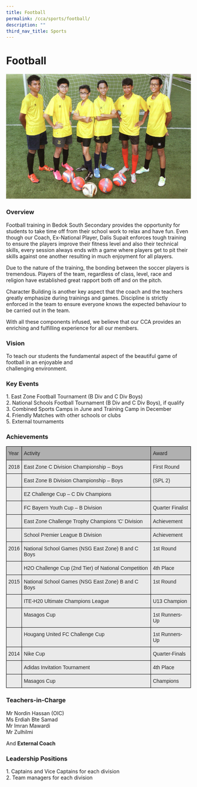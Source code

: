 ```yaml
---
title: Football
permalink: /cca/sports/football/
description: ""
third_nav_title: Sports
---
```

Football
========

![Football](/images/football-1-copy.jpg)

### Overview

Football training in Bedok South Secondary provides the opportunity for students to take time off from their school work to relax and have fun. Even though our Coach, Ex-National Player, Dalis Supait enforces tough training to ensure the players improve their fitness level and also their technical skills, every session always ends with a game where players get to pit their skills against one another resulting in much enjoyment for all players. 

  

Due to the nature of the training, the bonding between the soccer players is tremendous. Players of the team, regardless of class, level, race and religion have established great rapport both off and on the pitch. 

  

Character Building is another key aspect that the coach and the teachers greatly emphasize during trainings and games. Discipline is strictly enforced in the team to ensure everyone knows the expected behaviour to be carried out in the team. 

  

With all these components infused, we believe that our CCA provides an enriching and fulfilling experience for all our members. 

  

### Vision


To teach our students the fundamental aspect of the beautiful game of football in an enjoyable and  
challenging environment.  


### Key Events  

1\.  East Zone Football Tournament (B Div and C Div Boys) <br>
2\.  National Schools Football Tournament (B Div and C Div Boys), if qualify <br>
3\.  Combined Sports Camps in June and Training Camp in December <br>
4\.  Friendly Matches with other schools or clubs <br>
5\.  External tournaments

  

### Achievements

<style type="text/css">
.tg  {border-collapse:collapse;border-spacing:0;}
.tg td{border-color:black;border-style:solid;border-width:1px;font-family:Arial, sans-serif;font-size:14px;
  overflow:hidden;padding:10px 5px;word-break:normal;}
.tg th{border-color:black;border-style:solid;border-width:1px;font-family:Arial, sans-serif;font-size:14px;
  font-weight:normal;overflow:hidden;padding:10px 5px;word-break:normal;}
.tg .tg-y7qa{background-color:#EAEAEA;color:#222;text-align:left;vertical-align:top}
.tg .tg-laxs{background-color:#EAEAEA;text-align:left;vertical-align:middle}
.tg .tg-cduw{background-color:#B0B0B0;color:#222;text-align:left;vertical-align:top}
</style>
<table class="tg">
<thead>
  <tr>
    <th class="tg-cduw"><span style="color:#222">Year</span></th>
    <th class="tg-cduw"><span style="color:#222">Activity</span></th>
    <th class="tg-cduw"><span style="color:#222">Award</span></th>
  </tr>
</thead>
<tbody>
  <tr>
    <td class="tg-y7qa"><span style="color:#222">2018</span></td>
    <td class="tg-y7qa"><span style="color:#222">East Zone C Division Championship – Boys</span></td>
    <td class="tg-y7qa"><span style="color:#222">First Round</span></td>
  </tr>
  <tr>
    <td class="tg-y7qa"> </td>
    <td class="tg-y7qa"><span style="color:#222">East Zone B Division Championship – Boys</span></td>
    <td class="tg-y7qa"><span style="color:#222">(SPL 2)</span></td>
  </tr>
  <tr>
    <td class="tg-y7qa"> </td>
    <td class="tg-y7qa"><span style="color:#222">EZ Challenge Cup – C Div Champions</span></td>
    <td class="tg-y7qa"> </td>
  </tr>
  <tr>
    <td class="tg-y7qa"><span style="color:#222"> </span></td>
    <td class="tg-y7qa"><span style="color:#222">FC Bayern Youth Cup – B Division</span></td>
    <td class="tg-y7qa"><span style="color:#222">Quarter Finalist</span></td>
  </tr>
  <tr>
    <td class="tg-y7qa"> </td>
    <td class="tg-y7qa"><span style="color:#222">East Zone Challenge Trophy Champions 'C' Division</span></td>
    <td class="tg-y7qa"><span style="color:#222">Achievement</span></td>
  </tr>
  <tr>
    <td class="tg-y7qa"> </td>
    <td class="tg-y7qa"><span style="color:#222">School Premier League B Division</span></td>
    <td class="tg-y7qa"><span style="color:#222">Achievement</span></td>
  </tr>
  <tr>
    <td class="tg-y7qa"><span style="color:#222"> 2016</span></td>
    <td class="tg-y7qa"><span style="color:#222">National School Games (NSG East Zone) B and C Boys</span></td>
    <td class="tg-y7qa"><span style="color:#222"> 1st Round</span></td>
  </tr>
  <tr>
    <td class="tg-laxs"></td>
    <td class="tg-y7qa"><span style="color:#222">H2O Challenge Cup (2nd Tier) of National Competition</span></td>
    <td class="tg-y7qa"><span style="color:#222">4th Place</span></td>
  </tr>
  <tr>
    <td class="tg-y7qa"><span style="color:#222">2015</span></td>
    <td class="tg-y7qa"><span style="color:#222">National School Games (NSG East Zone) B and C Boys</span></td>
    <td class="tg-y7qa"><span style="color:#222">1st Round</span></td>
  </tr>
  <tr>
    <td class="tg-laxs"></td>
    <td class="tg-y7qa"><span style="color:#222">ITE-H20 Ultimate Champions League</span></td>
    <td class="tg-y7qa"><span style="color:#222">U13 Champion</span></td>
  </tr>
  <tr>
    <td class="tg-laxs"></td>
    <td class="tg-y7qa"><span style="color:#222">Masagos Cup</span></td>
    <td class="tg-y7qa"><span style="color:#222">1st Runners-Up</span></td>
  </tr>
  <tr>
    <td class="tg-laxs"></td>
    <td class="tg-y7qa"><span style="color:#222">Hougang United FC Challenge Cup</span></td>
    <td class="tg-y7qa"><span style="color:#222">1st Runners-Up</span></td>
  </tr>
  <tr>
    <td class="tg-y7qa"><span style="color:#222">2014</span></td>
    <td class="tg-y7qa"><span style="color:#222">Nike Cup</span></td>
    <td class="tg-y7qa"><span style="color:#222">Quarter-Finals</span></td>
  </tr>
  <tr>
    <td class="tg-y7qa"><br></td>
    <td class="tg-y7qa"><span style="color:#222">Adidas Invitation Tournament</span></td>
    <td class="tg-y7qa"><span style="color:#222">4th Place</span></td>
  </tr>
  <tr>
    <td class="tg-y7qa"><br></td>
    <td class="tg-y7qa"><span style="color:#222">Masagos Cup</span></td>
    <td class="tg-y7qa"><span style="color:#222">Champions</span><br></td>
  </tr>
</tbody>
</table>




### Teachers-in-Charge  

Mr Nordin Hassan (OIC) <br>
Ms Erdiah Bte Samad <br>
Mr Imran Mawardi <br> 
Mr Zulhilmi

And <b>External Coach</b>

### Leadership Positions

1\.  Captains and Vice Captains for each division <br> 
2\.  Team managers for each division